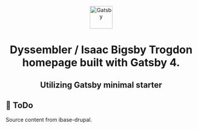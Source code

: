 <p align="center">
  <a href="https://www.gatsbyjs.com/?utm_source=starter&utm_medium=readme&utm_campaign=minimal-starter">
    <img alt="Gatsby" src="https://www.gatsbyjs.com/Gatsby-Monogram.svg" width="60" />
  </a>
</p>
<h1 align="center">
  Dyssembler / Isaac Bigsby Trogdon homepage built with Gatsby 4.
<h2 align="center">
  Utilizing Gatsby minimal starter
</h2>

## 🚀 ToDo

Source content from ibase-drupal.

